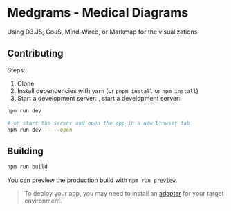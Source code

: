 # Medgrams - Medical Diagrams
Using D3.JS, GoJS, MInd-Wired, or Markmap for the visualizations


## Contributing

Steps:
1. Clone
2. Install dependencies with `yarn` (or `pnpm install` or `npm install`)
3. Start a development server: , start a development server:

```bash
npm run dev

# or start the server and open the app in a new browser tab
npm run dev -- --open
```

## Building

```bash
npm run build
```

You can preview the production build with `npm run preview`.

> To deploy your app, you may need to install an [adapter](https://kit.svelte.dev/docs/adapters) for your target environment.
